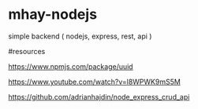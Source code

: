 # mhay-nodejs
simple backend ( nodejs, express, rest, api )

#resources

https://www.npmjs.com/package/uuid

https://www.youtube.com/watch?v=l8WPWK9mS5M

https://github.com/adrianhajdin/node_express_crud_api
